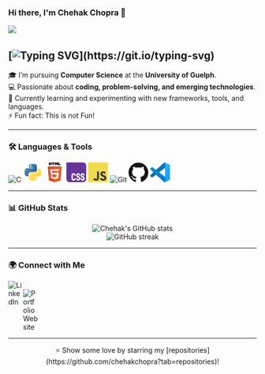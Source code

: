### Hi there, I'm Chehak Chopra 👋  
![](https://komarev.com/ghpvc/?username=chehakchopra&color=blue)

## [![Typing SVG](https://readme-typing-svg.herokuapp.com?size=24&color=4AB197&lines=Computer+Science+Student;Developer+%7C+Learner+%7C+Creator;Always+Exploring+New+Tech!)](https://git.io/typing-svg)

🎓 I’m pursuing **Computer Science** at the **University of Guelph**.  
💻 Passionate about **coding, problem-solving, and emerging technologies**.  
🌱 Currently learning and experimenting with new frameworks, tools, and languages.  
⚡ Fun fact: This is not Fun!  

---

### 🛠️ Languages & Tools

<p>
  <img alt="C" width="40px" src="https://img.icons8.com/color/48/c-programming.png" />
  <img alt="Python" width="40px" src="https://raw.githubusercontent.com/github/explore/master/topics/python/python.png" />
  <img alt="HTML5" width="40px" src="https://raw.githubusercontent.com/github/explore/master/topics/html/html.png" />
  <img alt="CSS3" width="40px" src="https://raw.githubusercontent.com/github/explore/master/topics/css/css.png" />
  <img alt="JavaScript" width="40px" src="https://raw.githubusercontent.com/github/explore/master/topics/javascript/javascript.png" />
  <img alt="Git" width="40px" src="https://img.icons8.com/color/48/git.png" />
  <img alt="GitHub" width="40px" src="https://raw.githubusercontent.com/github/explore/master/topics/github/github.png" />
  <img alt="VS Code" width="40px" src="https://raw.githubusercontent.com/github/explore/master/topics/visual-studio-code/visual-studio-code.png" />
</p>

---

### 📊 GitHub Stats

<p align="center">
  <img src="https://github-readme-stats.vercel.app/api?username=chehakchopra&show_icons=true&theme=tokyonight&hide_border=true" alt="Chehak's GitHub stats" />
  <br>
  <img src="https://streak-stats.demolab.com?user=chehakchopra&theme=tokyonight&hide_border=true" alt="GitHub streak" />
</p>

---

### 🌍 Connect with Me

[<img align="left" alt="LinkedIn" width="30px" src="https://cdn.jsdelivr.net/npm/simple-icons@v3/icons/linkedin.svg" />](#)    
[<img align="left" alt="Portfolio Website" width="30px" src="https://cdn.jsdelivr.net/npm/simple-icons@v3/icons/internetexplorer.svg" />](#)  

<br clear="left"/>

---

<div align="center">
  ⭐️ Show some love by starring my [repositories](https://github.com/chehakchopra?tab=repositories)!  
</div>

